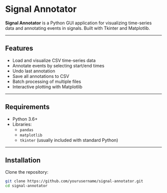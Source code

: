 # Signal Annotator

**Signal Annotator** is a Python GUI application for visualizing time-series data and annotating events in signals. Built with Tkinter and Matplotlib.

---

## Features

- Load and visualize CSV time-series data  
- Annotate events by selecting start/end times  
- Undo last annotation  
- Save all annotations to CSV  
- Batch processing of multiple files  
- Interactive plotting with Matplotlib

---

## Requirements

- Python 3.6+
- Libraries:
  - `pandas`
  - `matplotlib`
  - `tkinter` (usually included with standard Python)

---

## Installation

Clone the repository:

```bash
git clone https://github.com/yourusername/signal-annotator.git
cd signal-annotator
